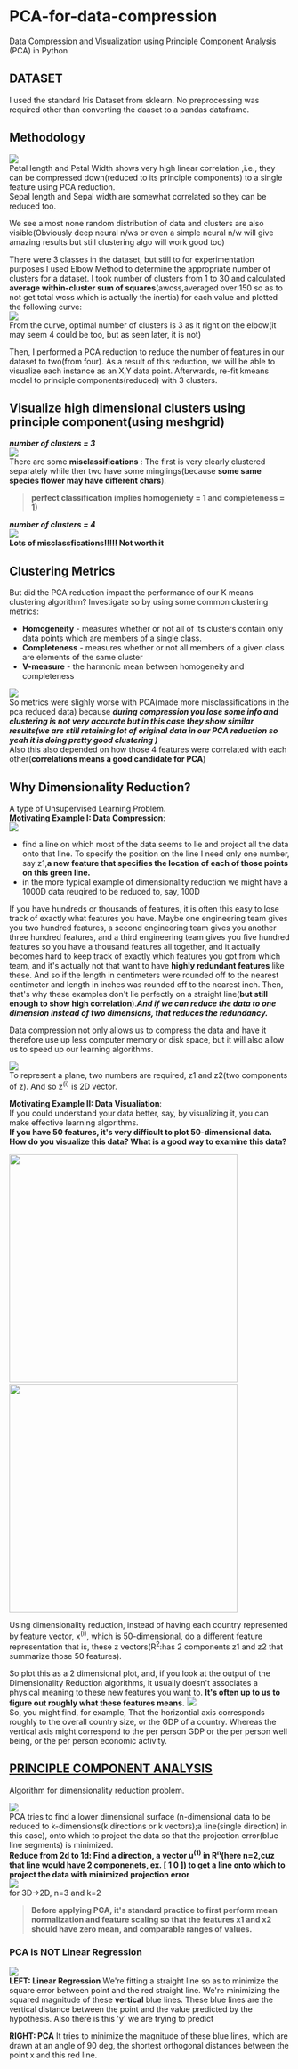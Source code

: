 # PCA-for-data-compression
Data Compression and Visualization using Principle Component Analysis (PCA) in Python

## DATASET
I used the standard Iris Dataset from sklearn. No preprocessing was required other than converting the daaset to a pandas dataframe.

## Methodology
![](images/1.png)<br/>
Petal length and Petal Width shows very high linear correlation ,i.e., they can be compressed down(reduced to its principle components) to a single feature using PCA reduction.<br/> Sepal length and Sepal width are somewhat correlated so they can be reduced too.

We see almost none random distribution of data and clusters are also visible(Obviously deep neural n/ws or even a simple neural n/w will give amazing results but still clustering algo will work good too)

There were 3 classes in the dataset, but still to for experimentation purposes I used Elbow Method to determine the appropriate number of clusters for a dataset. I took number of clusters from 1 to 30 and calculated **average within-cluster sum of squares**(awcss,averaged over 150 so as to not get total wcss which is actually the inertia) for each value and plotted the following curve:<br/>
![](images/2.png)<br/>
From the curve, optimal number of clusters is 3 as it right on the elbow(it may seem 4 could be too, but as seen later, it is not)

Then, I performed a PCA reduction to reduce the number of features in our dataset to two(from four). As a result of this reduction, we will be able to visualize each instance as an X,Y data point. Afterwards, re-fit kmeans model to principle components(reduced) with 3 clusters.

## Visualize high dimensional clusters using principle component(using meshgrid)
***number of clusters = 3***<br/>
![](images/3.png)<br/>
There are some **misclassifications** : The first is very clearly clustered separately while ther two have some minglings(because **some same species flower may have different chars**).<br/>

>**perfect classification implies homogeniety = 1 and completeness = 1)** 

***number of clusters = 4***<br/>
![](images/4.png)<br/>
**Lots of misclassfications!!!!! Not worth it**
## Clustering Metrics
But did the PCA reduction impact the performance of our K means clustering algorithm? Investigate so by using some common clustering metrics:
- **Homogeneity** - measures whether or not all of its clusters contain only data points which are members of a single class.
- **Completeness** - measures whether or not all members of a given class are elements of the same cluster
- **V-measure** - the harmonic mean between homogeneity and completeness

![](images/5.png)<br/>
So metrics were slighly worse with PCA(made more misclassifications in the pca reduced data) because ***during compression you lose some info and clustering is not very accurate but in this case they show similar results(we are still retaining lot of original data in our PCA reduction so yeah it is doing pretty good clustering )*** <br/>
Also this also depended on how those 4 features were correlated with each other(**correlations means a good candidate for PCA**)

## Why Dimensionality Reduction? 
A type of Unsupervised Learning Problem.<br/>
**Motivating Example I: Data Compression**:<br/>
![](images/6.png)<br/>
- find a line on which most of the data seems to lie and project all the data onto that line. To specify the position on the line I need only one number, say z1,**a new feature that specifies the location of each of those points on this green line.**
- in the more typical example of dimensionality reduction we might have a  1000D data reuqired to be  reduced to, say, 100D

If you have hundreds or thousands of features, it is often this easy to lose track of exactly what features you have. Maybe one engineering team gives you two hundred features, a second engineering team gives you another three hundred features, and a third engineering team gives you five hundred features so you have a thousand features all together, and it actually becomes hard to keep track of exactly which features you got from which team, and it's actually not that want to have **highly redundant features** like these. And so if the length in centimeters were rounded off to the nearest centimeter and length in inches was rounded off to the nearest inch. Then, that's why these examples don't lie perfectly on a straight line(**but still enough to show high correlation**).***And if we can reduce the data to one dimension instead of two dimensions, that reduces the redundancy.***

Data compression not only allows us to compress the data and have it therefore use up less computer memory or disk space, but it will also allow us to speed up our learning algorithms.

![](images/7.png)<br/>
To represent a plane, two numbers are required, z1 and z2(two components of z). And so z<sup>(i)</sup> is 2D vector.

**Motivating Example II: Data Visualiation**:<br/>
If you could understand your data better, say, by visualizing it, you can make effective learning algorithms.<br/>
**If you have 50 features, it's very difficult to plot 50-dimensional data. How do you visualize this data? What is a good way to examine this data?** 

<p float="left">
  <img src="images/8.png" width="410" /> &nbsp;&nbsp;   <img src="images/9.png" width="410" />
</p>

Using dimensionality reduction, instead of having each country represented by feature vector, x<sup>(i)</sup>, which is 50-dimensional, do a different feature representation that is, these z vectors(R<sup>2</sup>:has 2 components z1 and z2 that summarize those 50 features).

So plot this as a 2 dimensional plot, and, if you look at the output of the Dimensionality Reduction algorithms, it usually doesn't associates a physical meaning to these new features you want to. **It's often up to us to figure out roughly what these features means.**
![](images/10.png)<br/>
So, you might find, for example, That the horizontial axis corresponds roughly to the overall country size, or the GDP of a country. Whereas the vertical axis might correspond to the per person GDP or the per person well being, or the per person economic activity.

## [PRINCIPLE COMPONENT ANALYSIS](https://towardsdatascience.com/a-one-stop-shop-for-principal-component-analysis-5582fb7e0a9c)
Algorithm for dimensionality reduction problem.

![](images/11.png)<br/>
PCA tries to find a lower dimensional surface (n-dimensional data to be reduced to k-dimensions(k directions or k vectors);a line(single direction) in this case), onto which to project the data so that the projection error(blue line segments) is minimized.<br/>
**Reduce from 2d to 1d: Find a direction, a vector u<sup>(1)</sup> in R<sup>n</sup>(here n=2,cuz that line would have 2 componenets, ex. [ 1  0 ]) to get a line onto which to project the data with minimized projection error** <br/>
![](images/13.png)<br/>
for 3D->2D, n=3 and k=2
>**Before applying PCA, it's standard practice to first perform mean normalization and feature scaling so that the features x1 and x2 should have zero mean, and comparable ranges of values.** 

### PCA is NOT Linear Regression
![](images/12.png)<br/>
**LEFT: Linear Regression** We're fitting a straight line so as to minimize the square error between point and the red straight line. We're minimizing the squared magnitude of these **vertical** blue lines. These blue lines are the vertical distance between the point and the value predicted by the hypothesis. Also there is this 'y' we are trying to predict

**RIGHT: PCA** It tries to minimize the magnitude of these blue lines, which are drawn at an angle of 90 deg, the shortest orthogonal distances between the point x and this red line.





